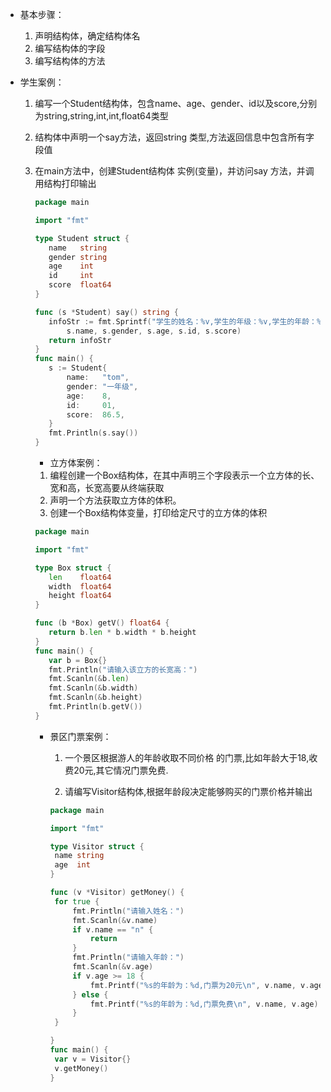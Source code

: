 - 基本步骤：
  1. 声明结构体，确定结构体名
  2. 编写结构体的字段
  3. 编写结构体的方法

- 学生案例：

  1. 编写一个Student结构体，包含name、age、gender、id以及score,分别为string,string,int,int,float64类型

  2. 结构体中声明一个say方法，返回string 类型,方法返回信息中包含所有字段值

  3. 在main方法中，创建Student结构体 实例(变量)，并访问say 方法，并调用结构打印输出

     ```go
     package main
     
     import "fmt"
     
     type Student struct {
     	name   string
     	gender string
     	age    int
     	id     int
     	score  float64
     }
     
     func (s *Student) say() string {
     	infoStr := fmt.Sprintf("学生的姓名：%v,学生的年级：%v,学生的年龄：%v,学生的学号%v，学生的成绩：%v",
     		s.name, s.gender, s.age, s.id, s.score)
     	return infoStr
     }
     func main() {
     	s := Student{
     		name:   "tom",
     		gender: "一年级",
     		age:    8,
     		id:     01,
     		score:  86.5,
     	}
     	fmt.Println(s.say())
     }
     ```

     

     - 立方体案例：

       

     1. 编程创建一个Box结构体，在其中声明三个字段表示一个立方体的长、宽和高，长宽高要从终端获取 
     2. 声明一个方法获取立方体的体积。 
     3. 创建一个Box结构体变量，打印给定尺寸的立方体的体积

     ```go
     package main
     
     import "fmt"
     
     type Box struct {
     	len    float64
     	width  float64
     	height float64
     }
     
     func (b *Box) getV() float64 {
     	return b.len * b.width * b.height
     }
     func main() {
     	var b = Box{}
     	fmt.Println("请输入该立方的长宽高：")
     	fmt.Scanln(&b.len)
     	fmt.Scanln(&b.width)
     	fmt.Scanln(&b.height)
     	fmt.Println(b.getV())
     }
     ```

     

     - 景区门票案例：

       1. 一个景区根据游人的年龄收取不同价格 的门票,比如年龄大于18,收费20元,其它情况门票免费.

       2. 请编写Visitor结构体,根据年龄段决定能够购买的门票价格并输出

       ```go
       package main
       
       import "fmt"
       
       type Visitor struct {
       	name string
       	age  int
       }
       
       func (v *Visitor) getMoney() {
       	for true {
       		fmt.Println("请输入姓名：")
       		fmt.Scanln(&v.name)
       		if v.name == "n" {
       			return
       		}
       		fmt.Println("请输入年龄：")
       		fmt.Scanln(&v.age)
       		if v.age >= 18 {
       			fmt.Printf("%s的年龄为：%d,门票为20元\n", v.name, v.age)
       		} else {
       			fmt.Printf("%s的年龄为：%d,门票免费\n", v.name, v.age)
       		}
       	}
       
       }
       func main() {
       	var v = Visitor{}
       	v.getMoney()
       }
       
       ```

       